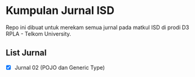 # Kumpulan Jurnal ISD

Repo ini dibuat untuk merekam semua jurnal pada matkul ISD di prodi D3 RPLA - Telkom University.

## List Jurnal

- [x] Jurnal 02 (POJO dan Generic Type)
